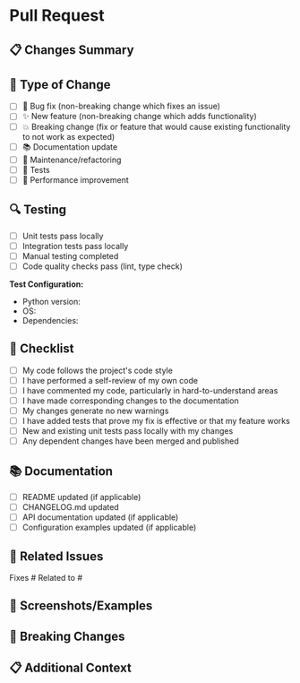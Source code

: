 # Pull Request

## 📋 Changes Summary

<!-- Briefly describe what this PR does -->

## 🎯 Type of Change

- [ ] 🐛 Bug fix (non-breaking change which fixes an issue)
- [ ] ✨ New feature (non-breaking change which adds functionality)
- [ ] 💥 Breaking change (fix or feature that would cause existing functionality to not work as expected)
- [ ] 📚 Documentation update
- [ ] 🔧 Maintenance/refactoring
- [ ] 🧪 Tests
- [ ] 🚀 Performance improvement

## 🔍 Testing

<!-- Describe the tests that you ran to verify your changes -->

- [ ] Unit tests pass locally
- [ ] Integration tests pass locally  
- [ ] Manual testing completed
- [ ] Code quality checks pass (lint, type check)

**Test Configuration:**
- Python version: 
- OS: 
- Dependencies: 

## 📝 Checklist

- [ ] My code follows the project's code style
- [ ] I have performed a self-review of my own code
- [ ] I have commented my code, particularly in hard-to-understand areas
- [ ] I have made corresponding changes to the documentation
- [ ] My changes generate no new warnings
- [ ] I have added tests that prove my fix is effective or that my feature works
- [ ] New and existing unit tests pass locally with my changes
- [ ] Any dependent changes have been merged and published

## 📚 Documentation

- [ ] README updated (if applicable)
- [ ] CHANGELOG.md updated
- [ ] API documentation updated (if applicable)
- [ ] Configuration examples updated (if applicable)

## 🔗 Related Issues

<!-- Link to related issues, use "Fixes #123" to auto-close -->

Fixes #
Related to #

## 📸 Screenshots/Examples

<!-- If applicable, add screenshots or code examples -->

## 🚨 Breaking Changes

<!-- List any breaking changes and migration steps -->

## 📋 Additional Context

<!-- Add any other context about the PR here -->